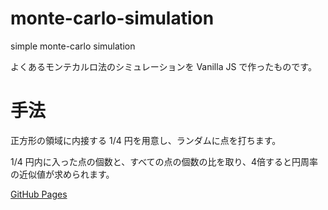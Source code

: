 # monte-carlo-simulation
simple monte-carlo simulation

よくあるモンテカルロ法のシミュレーションを Vanilla JS で作ったものです。

# 手法
正方形の領域に内接する 1/4 円を用意し、ランダムに点を打ちます。

1/4 円内に入った点の個数と、すべての点の個数の比を取り、4倍すると円周率の近似値が求められます。

[GitHub Pages](https://morikooh.github.io/monte-carlo-simulation/)
